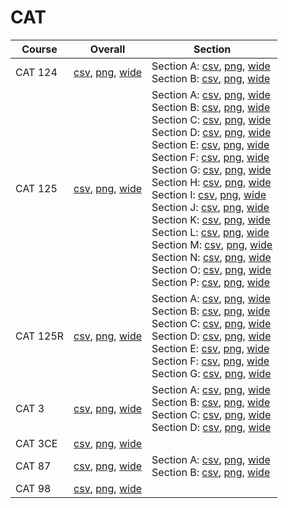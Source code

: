 # CAT

| Course | Overall | Section |
| ------ | ------- | ------- |
| CAT 124 | [csv](https://github.com/UCSD-Historical-Enrollment-Data/2025Spring/blob/main/overall/CAT%20124.csv), [png](https://raw.githubusercontent.com/UCSD-Historical-Enrollment-Data/2025Spring/main/plot_overall/CAT%20124.png), [wide](https://raw.githubusercontent.com/UCSD-Historical-Enrollment-Data/2025Spring/main/plot_overall_wide/CAT%20124.png) | Section A: [csv](https://github.com/UCSD-Historical-Enrollment-Data/2025Spring/blob/main/section/CAT%20124_A.csv), [png](https://raw.githubusercontent.com/UCSD-Historical-Enrollment-Data/2025Spring/main/plot_section/CAT%20124_A.png), [wide](https://raw.githubusercontent.com/UCSD-Historical-Enrollment-Data/2025Spring/main/plot_section_wide/CAT%20124_A.png)<br>Section B: [csv](https://github.com/UCSD-Historical-Enrollment-Data/2025Spring/blob/main/section/CAT%20124_B.csv), [png](https://raw.githubusercontent.com/UCSD-Historical-Enrollment-Data/2025Spring/main/plot_section/CAT%20124_B.png), [wide](https://raw.githubusercontent.com/UCSD-Historical-Enrollment-Data/2025Spring/main/plot_section_wide/CAT%20124_B.png) |
| CAT 125 | [csv](https://github.com/UCSD-Historical-Enrollment-Data/2025Spring/blob/main/overall/CAT%20125.csv), [png](https://raw.githubusercontent.com/UCSD-Historical-Enrollment-Data/2025Spring/main/plot_overall/CAT%20125.png), [wide](https://raw.githubusercontent.com/UCSD-Historical-Enrollment-Data/2025Spring/main/plot_overall_wide/CAT%20125.png) | Section A: [csv](https://github.com/UCSD-Historical-Enrollment-Data/2025Spring/blob/main/section/CAT%20125_A.csv), [png](https://raw.githubusercontent.com/UCSD-Historical-Enrollment-Data/2025Spring/main/plot_section/CAT%20125_A.png), [wide](https://raw.githubusercontent.com/UCSD-Historical-Enrollment-Data/2025Spring/main/plot_section_wide/CAT%20125_A.png)<br>Section B: [csv](https://github.com/UCSD-Historical-Enrollment-Data/2025Spring/blob/main/section/CAT%20125_B.csv), [png](https://raw.githubusercontent.com/UCSD-Historical-Enrollment-Data/2025Spring/main/plot_section/CAT%20125_B.png), [wide](https://raw.githubusercontent.com/UCSD-Historical-Enrollment-Data/2025Spring/main/plot_section_wide/CAT%20125_B.png)<br>Section C: [csv](https://github.com/UCSD-Historical-Enrollment-Data/2025Spring/blob/main/section/CAT%20125_C.csv), [png](https://raw.githubusercontent.com/UCSD-Historical-Enrollment-Data/2025Spring/main/plot_section/CAT%20125_C.png), [wide](https://raw.githubusercontent.com/UCSD-Historical-Enrollment-Data/2025Spring/main/plot_section_wide/CAT%20125_C.png)<br>Section D: [csv](https://github.com/UCSD-Historical-Enrollment-Data/2025Spring/blob/main/section/CAT%20125_D.csv), [png](https://raw.githubusercontent.com/UCSD-Historical-Enrollment-Data/2025Spring/main/plot_section/CAT%20125_D.png), [wide](https://raw.githubusercontent.com/UCSD-Historical-Enrollment-Data/2025Spring/main/plot_section_wide/CAT%20125_D.png)<br>Section E: [csv](https://github.com/UCSD-Historical-Enrollment-Data/2025Spring/blob/main/section/CAT%20125_E.csv), [png](https://raw.githubusercontent.com/UCSD-Historical-Enrollment-Data/2025Spring/main/plot_section/CAT%20125_E.png), [wide](https://raw.githubusercontent.com/UCSD-Historical-Enrollment-Data/2025Spring/main/plot_section_wide/CAT%20125_E.png)<br>Section F: [csv](https://github.com/UCSD-Historical-Enrollment-Data/2025Spring/blob/main/section/CAT%20125_F.csv), [png](https://raw.githubusercontent.com/UCSD-Historical-Enrollment-Data/2025Spring/main/plot_section/CAT%20125_F.png), [wide](https://raw.githubusercontent.com/UCSD-Historical-Enrollment-Data/2025Spring/main/plot_section_wide/CAT%20125_F.png)<br>Section G: [csv](https://github.com/UCSD-Historical-Enrollment-Data/2025Spring/blob/main/section/CAT%20125_G.csv), [png](https://raw.githubusercontent.com/UCSD-Historical-Enrollment-Data/2025Spring/main/plot_section/CAT%20125_G.png), [wide](https://raw.githubusercontent.com/UCSD-Historical-Enrollment-Data/2025Spring/main/plot_section_wide/CAT%20125_G.png)<br>Section H: [csv](https://github.com/UCSD-Historical-Enrollment-Data/2025Spring/blob/main/section/CAT%20125_H.csv), [png](https://raw.githubusercontent.com/UCSD-Historical-Enrollment-Data/2025Spring/main/plot_section/CAT%20125_H.png), [wide](https://raw.githubusercontent.com/UCSD-Historical-Enrollment-Data/2025Spring/main/plot_section_wide/CAT%20125_H.png)<br>Section I: [csv](https://github.com/UCSD-Historical-Enrollment-Data/2025Spring/blob/main/section/CAT%20125_I.csv), [png](https://raw.githubusercontent.com/UCSD-Historical-Enrollment-Data/2025Spring/main/plot_section/CAT%20125_I.png), [wide](https://raw.githubusercontent.com/UCSD-Historical-Enrollment-Data/2025Spring/main/plot_section_wide/CAT%20125_I.png)<br>Section J: [csv](https://github.com/UCSD-Historical-Enrollment-Data/2025Spring/blob/main/section/CAT%20125_J.csv), [png](https://raw.githubusercontent.com/UCSD-Historical-Enrollment-Data/2025Spring/main/plot_section/CAT%20125_J.png), [wide](https://raw.githubusercontent.com/UCSD-Historical-Enrollment-Data/2025Spring/main/plot_section_wide/CAT%20125_J.png)<br>Section K: [csv](https://github.com/UCSD-Historical-Enrollment-Data/2025Spring/blob/main/section/CAT%20125_K.csv), [png](https://raw.githubusercontent.com/UCSD-Historical-Enrollment-Data/2025Spring/main/plot_section/CAT%20125_K.png), [wide](https://raw.githubusercontent.com/UCSD-Historical-Enrollment-Data/2025Spring/main/plot_section_wide/CAT%20125_K.png)<br>Section L: [csv](https://github.com/UCSD-Historical-Enrollment-Data/2025Spring/blob/main/section/CAT%20125_L.csv), [png](https://raw.githubusercontent.com/UCSD-Historical-Enrollment-Data/2025Spring/main/plot_section/CAT%20125_L.png), [wide](https://raw.githubusercontent.com/UCSD-Historical-Enrollment-Data/2025Spring/main/plot_section_wide/CAT%20125_L.png)<br>Section M: [csv](https://github.com/UCSD-Historical-Enrollment-Data/2025Spring/blob/main/section/CAT%20125_M.csv), [png](https://raw.githubusercontent.com/UCSD-Historical-Enrollment-Data/2025Spring/main/plot_section/CAT%20125_M.png), [wide](https://raw.githubusercontent.com/UCSD-Historical-Enrollment-Data/2025Spring/main/plot_section_wide/CAT%20125_M.png)<br>Section N: [csv](https://github.com/UCSD-Historical-Enrollment-Data/2025Spring/blob/main/section/CAT%20125_N.csv), [png](https://raw.githubusercontent.com/UCSD-Historical-Enrollment-Data/2025Spring/main/plot_section/CAT%20125_N.png), [wide](https://raw.githubusercontent.com/UCSD-Historical-Enrollment-Data/2025Spring/main/plot_section_wide/CAT%20125_N.png)<br>Section O: [csv](https://github.com/UCSD-Historical-Enrollment-Data/2025Spring/blob/main/section/CAT%20125_O.csv), [png](https://raw.githubusercontent.com/UCSD-Historical-Enrollment-Data/2025Spring/main/plot_section/CAT%20125_O.png), [wide](https://raw.githubusercontent.com/UCSD-Historical-Enrollment-Data/2025Spring/main/plot_section_wide/CAT%20125_O.png)<br>Section P: [csv](https://github.com/UCSD-Historical-Enrollment-Data/2025Spring/blob/main/section/CAT%20125_P.csv), [png](https://raw.githubusercontent.com/UCSD-Historical-Enrollment-Data/2025Spring/main/plot_section/CAT%20125_P.png), [wide](https://raw.githubusercontent.com/UCSD-Historical-Enrollment-Data/2025Spring/main/plot_section_wide/CAT%20125_P.png) |
| CAT 125R | [csv](https://github.com/UCSD-Historical-Enrollment-Data/2025Spring/blob/main/overall/CAT%20125R.csv), [png](https://raw.githubusercontent.com/UCSD-Historical-Enrollment-Data/2025Spring/main/plot_overall/CAT%20125R.png), [wide](https://raw.githubusercontent.com/UCSD-Historical-Enrollment-Data/2025Spring/main/plot_overall_wide/CAT%20125R.png) | Section A: [csv](https://github.com/UCSD-Historical-Enrollment-Data/2025Spring/blob/main/section/CAT%20125R_A.csv), [png](https://raw.githubusercontent.com/UCSD-Historical-Enrollment-Data/2025Spring/main/plot_section/CAT%20125R_A.png), [wide](https://raw.githubusercontent.com/UCSD-Historical-Enrollment-Data/2025Spring/main/plot_section_wide/CAT%20125R_A.png)<br>Section B: [csv](https://github.com/UCSD-Historical-Enrollment-Data/2025Spring/blob/main/section/CAT%20125R_B.csv), [png](https://raw.githubusercontent.com/UCSD-Historical-Enrollment-Data/2025Spring/main/plot_section/CAT%20125R_B.png), [wide](https://raw.githubusercontent.com/UCSD-Historical-Enrollment-Data/2025Spring/main/plot_section_wide/CAT%20125R_B.png)<br>Section C: [csv](https://github.com/UCSD-Historical-Enrollment-Data/2025Spring/blob/main/section/CAT%20125R_C.csv), [png](https://raw.githubusercontent.com/UCSD-Historical-Enrollment-Data/2025Spring/main/plot_section/CAT%20125R_C.png), [wide](https://raw.githubusercontent.com/UCSD-Historical-Enrollment-Data/2025Spring/main/plot_section_wide/CAT%20125R_C.png)<br>Section D: [csv](https://github.com/UCSD-Historical-Enrollment-Data/2025Spring/blob/main/section/CAT%20125R_D.csv), [png](https://raw.githubusercontent.com/UCSD-Historical-Enrollment-Data/2025Spring/main/plot_section/CAT%20125R_D.png), [wide](https://raw.githubusercontent.com/UCSD-Historical-Enrollment-Data/2025Spring/main/plot_section_wide/CAT%20125R_D.png)<br>Section E: [csv](https://github.com/UCSD-Historical-Enrollment-Data/2025Spring/blob/main/section/CAT%20125R_E.csv), [png](https://raw.githubusercontent.com/UCSD-Historical-Enrollment-Data/2025Spring/main/plot_section/CAT%20125R_E.png), [wide](https://raw.githubusercontent.com/UCSD-Historical-Enrollment-Data/2025Spring/main/plot_section_wide/CAT%20125R_E.png)<br>Section F: [csv](https://github.com/UCSD-Historical-Enrollment-Data/2025Spring/blob/main/section/CAT%20125R_F.csv), [png](https://raw.githubusercontent.com/UCSD-Historical-Enrollment-Data/2025Spring/main/plot_section/CAT%20125R_F.png), [wide](https://raw.githubusercontent.com/UCSD-Historical-Enrollment-Data/2025Spring/main/plot_section_wide/CAT%20125R_F.png)<br>Section G: [csv](https://github.com/UCSD-Historical-Enrollment-Data/2025Spring/blob/main/section/CAT%20125R_G.csv), [png](https://raw.githubusercontent.com/UCSD-Historical-Enrollment-Data/2025Spring/main/plot_section/CAT%20125R_G.png), [wide](https://raw.githubusercontent.com/UCSD-Historical-Enrollment-Data/2025Spring/main/plot_section_wide/CAT%20125R_G.png) |
| CAT 3 | [csv](https://github.com/UCSD-Historical-Enrollment-Data/2025Spring/blob/main/overall/CAT%203.csv), [png](https://raw.githubusercontent.com/UCSD-Historical-Enrollment-Data/2025Spring/main/plot_overall/CAT%203.png), [wide](https://raw.githubusercontent.com/UCSD-Historical-Enrollment-Data/2025Spring/main/plot_overall_wide/CAT%203.png) | Section A: [csv](https://github.com/UCSD-Historical-Enrollment-Data/2025Spring/blob/main/section/CAT%203_A.csv), [png](https://raw.githubusercontent.com/UCSD-Historical-Enrollment-Data/2025Spring/main/plot_section/CAT%203_A.png), [wide](https://raw.githubusercontent.com/UCSD-Historical-Enrollment-Data/2025Spring/main/plot_section_wide/CAT%203_A.png)<br>Section B: [csv](https://github.com/UCSD-Historical-Enrollment-Data/2025Spring/blob/main/section/CAT%203_B.csv), [png](https://raw.githubusercontent.com/UCSD-Historical-Enrollment-Data/2025Spring/main/plot_section/CAT%203_B.png), [wide](https://raw.githubusercontent.com/UCSD-Historical-Enrollment-Data/2025Spring/main/plot_section_wide/CAT%203_B.png)<br>Section C: [csv](https://github.com/UCSD-Historical-Enrollment-Data/2025Spring/blob/main/section/CAT%203_C.csv), [png](https://raw.githubusercontent.com/UCSD-Historical-Enrollment-Data/2025Spring/main/plot_section/CAT%203_C.png), [wide](https://raw.githubusercontent.com/UCSD-Historical-Enrollment-Data/2025Spring/main/plot_section_wide/CAT%203_C.png)<br>Section D: [csv](https://github.com/UCSD-Historical-Enrollment-Data/2025Spring/blob/main/section/CAT%203_D.csv), [png](https://raw.githubusercontent.com/UCSD-Historical-Enrollment-Data/2025Spring/main/plot_section/CAT%203_D.png), [wide](https://raw.githubusercontent.com/UCSD-Historical-Enrollment-Data/2025Spring/main/plot_section_wide/CAT%203_D.png) |
| CAT 3CE | [csv](https://github.com/UCSD-Historical-Enrollment-Data/2025Spring/blob/main/overall/CAT%203CE.csv), [png](https://raw.githubusercontent.com/UCSD-Historical-Enrollment-Data/2025Spring/main/plot_overall/CAT%203CE.png), [wide](https://raw.githubusercontent.com/UCSD-Historical-Enrollment-Data/2025Spring/main/plot_overall_wide/CAT%203CE.png) |  |
| CAT 87 | [csv](https://github.com/UCSD-Historical-Enrollment-Data/2025Spring/blob/main/overall/CAT%2087.csv), [png](https://raw.githubusercontent.com/UCSD-Historical-Enrollment-Data/2025Spring/main/plot_overall/CAT%2087.png), [wide](https://raw.githubusercontent.com/UCSD-Historical-Enrollment-Data/2025Spring/main/plot_overall_wide/CAT%2087.png) | Section A: [csv](https://github.com/UCSD-Historical-Enrollment-Data/2025Spring/blob/main/section/CAT%2087_A.csv), [png](https://raw.githubusercontent.com/UCSD-Historical-Enrollment-Data/2025Spring/main/plot_section/CAT%2087_A.png), [wide](https://raw.githubusercontent.com/UCSD-Historical-Enrollment-Data/2025Spring/main/plot_section_wide/CAT%2087_A.png)<br>Section B: [csv](https://github.com/UCSD-Historical-Enrollment-Data/2025Spring/blob/main/section/CAT%2087_B.csv), [png](https://raw.githubusercontent.com/UCSD-Historical-Enrollment-Data/2025Spring/main/plot_section/CAT%2087_B.png), [wide](https://raw.githubusercontent.com/UCSD-Historical-Enrollment-Data/2025Spring/main/plot_section_wide/CAT%2087_B.png) |
| CAT 98 | [csv](https://github.com/UCSD-Historical-Enrollment-Data/2025Spring/blob/main/overall/CAT%2098.csv), [png](https://raw.githubusercontent.com/UCSD-Historical-Enrollment-Data/2025Spring/main/plot_overall/CAT%2098.png), [wide](https://raw.githubusercontent.com/UCSD-Historical-Enrollment-Data/2025Spring/main/plot_overall_wide/CAT%2098.png) |  |
